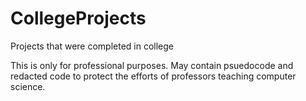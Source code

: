 # CollegeProjects
Projects that were completed in college

This is only for professional purposes. May contain psuedocode and redacted code to protect the efforts of professors teaching computer science.
